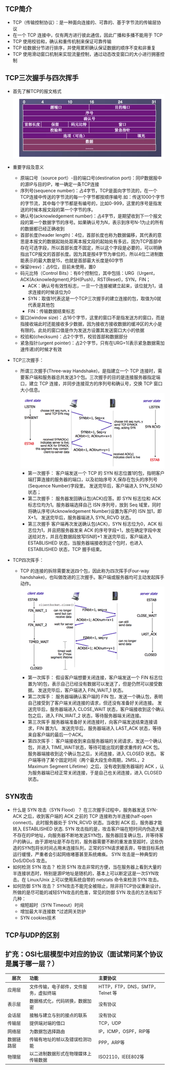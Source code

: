 ## TCP简介
* TCP（传输控制协议）：是一种面向连接的、可靠的、基于字节流的传输层协议
* 在一个 TCP 连接中，仅有两方进行彼此通信，因此广播和多播不能用于 TCP
* TCP 使用校验和，确认和重传机制来保证可靠传输
* TCP 给数据分节进行排序，并使用累积确认保证数据的顺序不变和非重复
* TCP 使用滑动窗口机制来实现流量控制，通过动态改变窗口的大小进行拥塞控制

## TCP三次握手与四次挥手
* 首先了解TCP的报文格式
![image](https://github.com/MissAquarius/ForJobHunting/blob/master/image/TCP%E5%A4%B4%E9%83%A8%E6%A0%BC%E5%BC%8F.png)

* 重要字段及意义
  * 原端口号（source port）-目的端口号(destination port)：同IP数据报中的源IP与目的IP，唯一确定一条TCP连接
  * 序列号(sequence number)：占4字节，TCP是面向字节流的，在一个TCP连接中传送的字节流的每一个字节都按顺序编号.如：传送1000个字节的字节流，其中每个字节都是有编号的，比如0-999，这里的序号是指发送的时候本报文段的第一个字节的序。
  * 确认号(acknowledgement number)：占4字节，是期望收到下一个报文段的第一个数据字节的序号。如果确认号为N，表示到序号N-1为止的所有的数据都已经正确收到
  * 首部长度(header length)：4位，首部长度也称为数据偏移，其代表的意思是本报文的数据起始处距离本报文段的起始处有多远，因为TCP首部中存在可选字段，所以首部长度不固定，所以这个字段是必要的，可以明确指出TCP报文的首部长度。因为其是按4字节为单位的，所以4位二进制数能表示的最大数是15，也就是首部最大长度是60字节
  * 保留(resv)：占6位，目前未使用，置0
  * 码元比特（Control Bits）：有6个控制位，其中包括：URG（Urgent，ACK(Acknowledgment),PSH(Push)，RST(Reset)，SYN，FIN；
    * ACK：确认号有效性标志，一旦一个连接被建立起来，该位就为1，请求连接的时候该位为0
    * SYN：取值1代表这是一个TCP三次握手的建立连接的包，取值为0就代表是其他包
    * FIN：传输数据结束标志
  * 窗口(window size)：占16个字节，这里的窗口不是指发送方的窗口，而是指接收端此时还能接收多少数据，因为接收方接收数据的缓冲区的大小是有限的。此处的窗口值是作为发送方设置其发送窗口大小的依据
  * 校验和(checksum)：占2个字节，校验首部和数据部分
  * 紧急指针(urgent pointer)：占2个字节，只有在URG=1(表示紧急数据需加速传递)的时候才有效
  
* TCP三次握手：
  * 所谓三次握手(Three-way Handshake)，是指建立一个 TCP 连接时，需要客户端和服务器总共发送3个包。三次握手的目的是连接服务器指定端口，建立 TCP 连接，并同步连接双方的序列号和确认号，交换 TCP 窗口大小信息。
![image](https://github.com/MissAquarius/ForJobHunting/blob/master/image/%E4%B8%89%E6%AC%A1%E6%8F%A1%E6%89%8B.png)
    * 第一次握手：
客户端发送一个 TCP 的 SYN 标志位置1的包，指明客户端打算连接的服务器的端口，以及初始序号 X,保存在包头的序列号(Sequence Number)字段里。
发送完毕后，客户端进入 SYN_SEND 状态；
    * 第二次握手：
服务器发回确认包(ACK)应答。即 SYN 标志位和 ACK 标志位均为1。服务器端选择自己 ISN 序列号，放到 Seq 域里，同时将确认序号(Acknowledgement Number)设置为客户的 ISN 加1，即X+1。 
发送完毕后，服务器端进入 SYN_RCVD 状态。
    * 第三次握手
客户端再次发送确认包(ACK)，SYN 标志位为0，ACK 标志位为1，并且把服务器发来 ACK 的序号字段+1，放在确定字段中发送给对方，并且在数据段放写ISN的+1
发送完毕后，客户端进入 ESTABLISHED 状态，当服务器端接收到这个包时，也进入 ESTABLISHED 状态，TCP 握手结束。

* TCP四次挥手：
  * TCP 的连接的拆除需要发送四个包，因此称为四次挥手(Four-way handshake)，也叫做改进的三次握手。客户端或服务器均可主动发起挥手动作。
![image](https://github.com/MissAquarius/ForJobHunting/blob/master/image/%E5%9B%9B%E6%AC%A1%E6%8C%A5%E6%89%8B.png)
    * 第一次挥手：
假设客户端想要关闭连接，客户端发送一个 FIN 标志位置为1的包，表示自己已经没有数据可以发送了，但是仍然可以接受数据。
发送完毕后，客户端进入 FIN_WAIT_1 状态。
    * 第二次挥手：
服务器端确认客户端的 FIN 包，发送一个确认包，表明自己接受到了客户端关闭连接的请求，但还没有准备好关闭连接。
发送完毕后，服务器端进入 CLOSE_WAIT 状态，客户端接收到这个确认包之后，进入 FIN_WAIT_2 状态，等待服务器端关闭连接。
    * 第三次挥手
服务器端准备好关闭连接时，向客户端发送结束连接请求，FIN 置为1。
发送完毕后，服务器端进入 LAST_ACK 状态，等待来自客户端的最后一个ACK。
    * 第四次挥手：
客户端接收到来自服务器端的关闭请求，发送一个确认包，并进入 TIME_WAIT状态，等待可能出现的要求重传的 ACK 包。
服务器端接收到这个确认包之后，关闭连接，进入 CLOSED 状态。
客户端等待了某个固定时间（两个最大段生命周期，2MSL，2 Maximum Segment Lifetime）之后，没有收到服务器端的 ACK ，认为服务器端已经正常关闭连接，于是自己也关闭连接，进入 CLOSED 状态。

## SYN攻击
* 什么是 SYN 攻击（SYN Flood）？
在三次握手过程中，服务器发送 SYN-ACK 之后，收到客户端的 ACK 之前的 TCP 连接称为半连接(half-open connect)。此时服务器处于 SYN_RCVD 状态。当收到 ACK 后，服务器才能转入 ESTABLISHED 状态.
SYN 攻击指的是，攻击客户端在短时间内伪造大量不存在的IP地址，向服务器不断地发送SYN包，服务器回复确认包，并等待客户的确认。由于源地址是不存在的，服务器需要不断的重发直至超时，这些伪造的SYN包将长时间占用未连接队列，正常的SYN请求被丢弃，导致目标系统运行缓慢，严重者会引起网络堵塞甚至系统瘫痪。
SYN 攻击是一种典型的 DoS/DDoS 攻击。
* 如何检测 SYN 攻击？
检测 SYN 攻击非常的方便，当在服务器上看到大量的半连接状态时，特别是源IP地址是随机的，基本上可以断定这是一次SYN攻击。在 Linux/Unix 上可以使用系统自带的 netstats 命令来检测 SYN 攻击。
* 如何防御 SYN 攻击？
SYN攻击不能完全被阻止，除非将TCP协议重新设计。所做的是尽可能的减轻SYN攻击的危害，常见的防御 SYN 攻击的方法有如下几种：
  * 缩短超时（SYN Timeout）时间
  * 增加最大半连接数
  *过滤网关防护
  * SYN cookies技术

## TCP与UDP的区别

## 扩充：OSI七层模型中对应的协议（面试常问某个协议是属于哪一层？）
层次     | 功能     |  主要协议  
---------- | :----------- | :-----------
 应用层     | 文件传输，电子邮件，文件服务，虚拟终端  |HTTP，FTP，DNS，SMTP，Telnet 等   
 表示层     | 数据格式化，代码转换，数据加密   | 没有协议
 会话层     | 接触与建立与别的接点的联系  | 没有协议  
 传输层     | 提供端对端的借口    | TCP，UDP
 网络层     | 为数据包选择路由 | IP，ICMP，OSPF，RIP等
 数据链路层  | 传输有地址的帧以及错误检测功能 | PPP，ARP等
 物理层     | 以二进制数据形式在物理媒体上传输数据 | ISO2110，IEEE802等 
